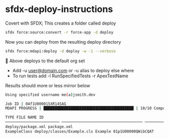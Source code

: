 # sfdx-deploy-instructions

Covert with SFDX; This creates a folder called deploy

```bash
sfdx force:source:convert -r force-app -d deploy
```

Now you can deploy from the resulting deploy directory

```bash
sfdx force:mdapi:deploy -d deploy -w -1 --verbose
```

📌 Above deploys to the default org set

- Add -u user@domain.com or -u alias to deploy else where
- To run tests add -l RunSpecifiedTests -r ApexTestName

Results should more or less mirror below

```bash
Using specified username me(a)jsmith.dev

Job ID | 0Af1U000015XR14SAG
MDAPI PROGRESS | ████████████████████████████████████████ | 10/10 Components

TYPE FILE NAME ID
──────────────────────── ──────────────────────────────────── ────────────────────────── ──────────────────
deploy/package.xml package.xml
ExampleClass deploy/classes/Example.cls Example 01p1U00000QWibCQAT
```
